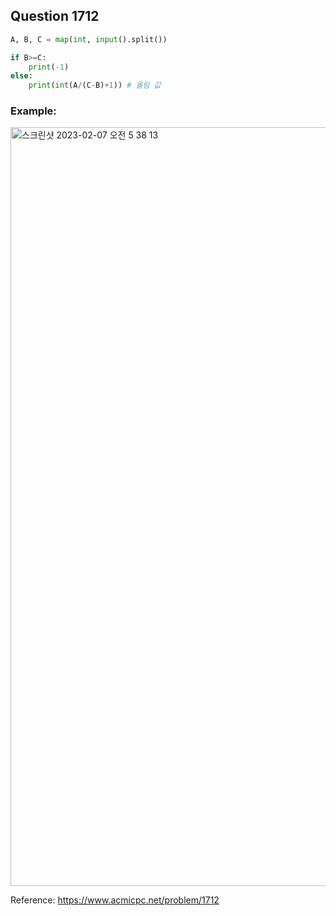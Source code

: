 ## Question 1712


```python 3
A, B, C = map(int, input().split())

if B>=C:
    print(-1) 
else:
    print(int(A/(C-B)+1)) # 올림 값

```


### Example:
<img width="1214" alt="스크린샷 2023-02-07 오전 5 38 13" src="https://user-images.githubusercontent.com/107760647/217079908-3bf13ca5-0835-43d2-9f0c-ecb30e6666b3.png">


Reference:
https://www.acmicpc.net/problem/1712
